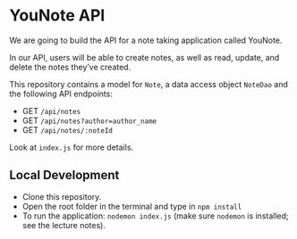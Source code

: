 # YouNote API

We are going to build the API for a note taking application called YouNote.

In our API, users will be able to create notes, as well as read, update, and delete the notes they’ve created.

This repository contains a model for `Note`, a data access object `NoteDao` and the following API endpoints:

* GET `/api/notes`
* GET `/api/notes?author=author_name`
* GET `/api/notes/:noteId`

Look at `index.js` for more details.


## Local Development

* Clone this repository. 
* Open the root folder in the terminal and type in `npm install`
* To run the application: `nodemon index.js` (make sure `nodemon` is installed; see the lecture notes).